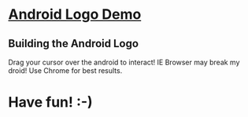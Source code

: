 # [Android Logo Demo](http://derekhammondkc.github.io/android/)
## Building the Android Logo

Drag your cursor over the android to interact! IE Browser may break my droid! Use Chrome for best results. 

# Have fun! :-)
